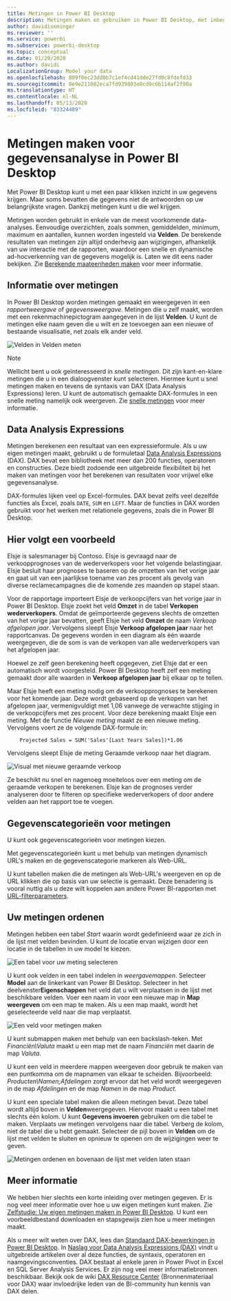 ```yaml
---
title: Metingen in Power BI Desktop
description: Metingen maken en gebruiken in Power BI Desktop, met inbegrip van snelle metingen en DAX-syntaxis
author: davidiseminger
ms.reviewer: ''
ms.service: powerbi
ms.subservice: powerbi-desktop
ms.topic: conceptual
ms.date: 01/29/2020
ms.author: davidi
LocalizationGroup: Model your data
ms.openlocfilehash: 809f0ec23dd0b7c1ef4cd41dde27fd0c8fdefd33
ms.sourcegitcommit: 0e9e211082eca7fd939803e0cd9c6b114af2f90a
ms.translationtype: HT
ms.contentlocale: nl-NL
ms.lasthandoff: 05/13/2020
ms.locfileid: "83324489"
---
```

# <a name="create-measures-for-data-analysis-in-power-bi-desktop"></a>Metingen maken voor gegevensanalyse in Power BI Desktop

Met Power BI Desktop kunt u met een paar klikken inzicht in uw gegevens krijgen. Maar soms bevatten die gegevens niet de antwoorden op uw belangrijkste vragen. Dankzij metingen kunt u die wel krijgen.

Metingen worden gebruikt in enkele van de meest voorkomende data-analyses. Eenvoudige overzichten, zoals sommen, gemiddelden, minimum, maximum en aantallen, kunnen worden ingesteld via **Velden**. De berekende resultaten van metingen zijn altijd onderhevig aan wijzigingen, afhankelijk van uw interactie met de rapporten, waardoor een snelle en dynamische ad-hocverkenning van de gegevens mogelijk is. Laten we dit eens nader bekijken. Zie [Berekende maateenheden maken](/learn/modules/model-data-power-bi/4b-create-calculated-measures) voor meer informatie.

## <a name="understanding-measures"></a>Informatie over metingen

In Power BI Desktop worden metingen gemaakt en weergegeven in een *rapportweergave* of *gegevensweergave*. Metingen die u zelf maakt, worden met een rekenmachinepictogram aangegeven in de lijst **Velden**. U kunt de metingen elke naam geven die u wilt en ze toevoegen aan een nieuwe of bestaande visualisatie, net zoals elk ander veld.

![Velden in Velden meten](media/desktop-measures/measuresinpbid_measinfieldlist.png)

> [!NOTE]
> Wellicht bent u ook geïnteresseerd in *snelle metingen*. Dit zijn kant-en-klare metingen die u in een dialoogvenster kunt selecteren. Hiermee kunt u snel metingen maken en tevens de syntaxis van DAX (Data Analysis Expressions) leren. U kunt de automatisch gemaakte DAX-formules in een snelle meting namelijk ook weergeven. Zie [snelle metingen](desktop-quick-measures.md) voor meer informatie.
> 
> 

## <a name="data-analysis-expressions"></a>Data Analysis Expressions

Metingen berekenen een resultaat van een expressieformule. Als u uw eigen metingen maakt, gebruikt u de formuletaal [Data Analysis Expressions](/dax/) (DAX). DAX bevat een bibliotheek met meer dan 200 functies, operatoren en constructies. Deze biedt zodoende een uitgebreide flexibiliteit bij het maken van metingen voor het berekenen van resultaten voor vrijwel elke gegevensanalyse.

DAX-formules lijken veel op Excel-formules. DAX bevat zelfs veel dezelfde functies als Excel, zoals `DATE`, `SUM` en `LEFT`. Maar de functies in DAX worden gebruikt voor het werken met relationele gegevens, zoals die in Power BI Desktop.

## <a name="lets-look-at-an-example"></a>Hier volgt een voorbeeld

Elsje is salesmanager bij Contoso. Elsje is gevraagd naar de verkoopprognoses van de wederverkopers voor het volgende belastingjaar. Elsje besluit haar prognoses te baseren op de omzetten van het vorige jaar en gaat uit van een jaarlijkse toename van zes procent als gevolg van diverse reclamecampagnes die de komende zes maanden op stapel staan.

Voor de rapportage importeert Elsje de verkoopcijfers van het vorige jaar in Power BI Desktop. Elsje zoekt het veld **Omzet** in de tabel **Verkopen wederverkopers**. Omdat de geïmporteerde gegevens slechts de omzetten van het vorige jaar bevatten, geeft Elsje het veld **Omzet** de naam *Verkoop afgelopen jaar*. Vervolgens sleept Elsje **Verkoop afgelopen jaar** naar het rapportcanvas. De gegevens worden in een diagram als één waarde weergegeven, die de som is van de verkopen van alle wederverkopers van het afgelopen jaar.

Hoewel ze zelf geen berekening heeft opgegeven, ziet Elsje dat er een automatisch wordt voorgesteld. Power BI Desktop heeft zelf een meting gemaakt door alle waarden in **Verkoop afgelopen jaar** bij elkaar op te tellen.

Maar Elsje heeft een meting nodig om de verkoopprognoses te berekenen voor het komende jaar. Deze wordt gebaseerd op de verkopen van het afgelopen jaar, vermenigvuldigt met 1,06 vanwege de verwachte stijging in de verkoopcijfers met zes procent. Voor deze berekening maakt Elsje een meting. Met de functie *Nieuwe meting* maakt ze een nieuwe meting. Vervolgens voert ze de volgende DAX-formule in:

```dax
    Projected Sales = SUM('Sales'[Last Years Sales])*1.06
```

Vervolgens sleept Elsje de meting Geraamde verkoop naar het diagram.

![Visual met nieuwe geraamde verkoop](media/desktop-measures/measuresinpbid_lastyearsales.png)

Ze beschikt nu snel en nagenoeg moeiteloos over een meting om de geraamde verkopen te berekenen. Elsje kan de prognoses verder analyseren door te filteren op specifieke wederverkopers of door andere velden aan het rapport toe te voegen.

## <a name="data-categories-for-measures"></a>Gegevenscategorieën voor metingen

U kunt ook gegevenscategorieën voor metingen kiezen.

Met gegevenscategorieën kunt u met behulp van metingen dynamisch URL's maken en de gegevenscategorie markeren als Web-URL.

U kunt tabellen maken die de metingen als Web-URL's weergeven en op de URL klikken die op basis van uw selectie is gemaakt. Deze benadering is vooral nuttig als u deze wilt koppelen aan andere Power BI-rapporten met [URL-filterparameters](../collaborate-share/service-url-filters.md).

## <a name="organizing-your-measures"></a>Uw metingen ordenen

Metingen hebben een tabel *Start* waarin wordt gedefinieerd waar ze zich in de lijst met velden bevinden. U kunt de locatie ervan wijzigen door een locatie in de tabellen in uw model te kiezen.

![Een tabel voor uw meting selecteren](media/desktop-measures/measures-03.png)

U kunt ook velden in een tabel indelen in *weergavemappen*. Selecteer **Model** aan de linkerkant van Power BI Desktop. Selecteer in het deelvenster**Eigenschappen** het veld dat u wilt verplaatsen in de lijst met beschikbare velden. Voer een naam in voor een nieuwe map in **Map weergeven** om een map te maken. Als u een map maakt, wordt het geselecteerde veld naar die map verplaatst.

![Een veld voor metingen maken](media/desktop-measures/measures-04.gif)

U kunt submappen maken met behulp van een backslash-teken. Met *Financiën\Valuta* maakt u een map met de naam *Financiën* met daarin de map *Valuta*.

U kunt een veld in meerdere mappen weergeven door gebruik te maken van een puntkomma om de mapnamen van elkaar te scheiden. Bijvoorbeeld: *Producten\Namen;Afdelingen* zorgt ervoor dat het veld wordt weergegeven in de map *Afdelingen* en de map *Namen* in de map *Product*.

U kunt een speciale tabel maken die alleen metingen bevat. Deze tabel wordt altijd boven in **Velden**weergegeven. Hiervoor maakt u een tabel met slechts één kolom. U kunt **Gegevens invoeren** gebruiken om die tabel te maken. Verplaats uw metingen vervolgens naar die tabel. Verberg de kolom, niet de tabel die u hebt gemaakt. Selecteer de pijl boven in **Velden** om de lijst met velden te sluiten en opnieuw te openen om de wijzigingen weer te geven.

![Metingen ordenen en bovenaan de lijst met velden laten staan](media/desktop-measures/measures-05.png)

## <a name="learn-more"></a>Meer informatie

We hebben hier slechts een korte inleiding over metingen gegeven. Er is nog veel meer informatie over hoe u uw eigen metingen kunt maken. Zie [Zelfstudie: Uw eigen metingen maken in Power BI Desktop](desktop-tutorial-create-measures.md). U kunt een voorbeeldbestand downloaden en stapsgewijs zien hoe u meer metingen maakt.  

Als u meer wilt weten over DAX, lees dan [Standaard DAX-bewerkingen in Power BI Desktop](desktop-quickstart-learn-dax-basics.md). In [Naslag voor Data Analysis Expressions (DAX)](/dax/) vindt u uitgebreide artikelen over al deze functies, de syntaxis, operatoren en naamgevingsconventies. DAX bestaat al enkele jaren in Power Pivot in Excel en SQL Server Analysis Services. Er zijn nog veel meer informatiebronnen beschikbaar. Bekijk ook de wiki [DAX Resource Center](https://social.technet.microsoft.com/wiki/contents/articles/1088.dax-resource-center.aspx) (Bronnenmateriaal voor DAX) waar invloedrijke leden van de BI-community hun kennis van DAX delen.
